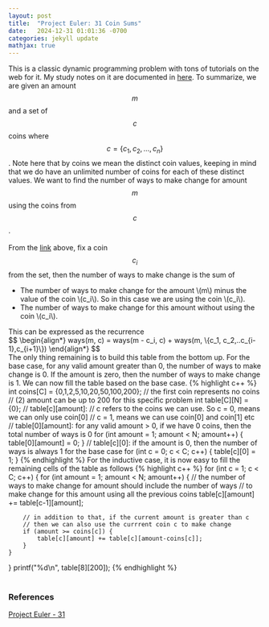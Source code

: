 ```yaml
---
layout: post
title:  "Project Euler: 31 Coin Sums"
date:   2024-12-31 01:01:36 -0700
categories: jekyll update
mathjax: true
---
```

This is a classic dynamic programming problem with tons of tutorials on the web for it. My study notes on it are documented in <a href="https://strncat.github.io/jekyll/update/2020/05/10/coin-change.html">here</a>. To summarize, we are given an amount $$m$$ and a set of $$c$$ coins where $$c = \{c_1, c_2,...,c_n\}$$. Note here that by coins we mean the distinct coin values, keeping in mind that we do have an unlimited number of coins for each of these distinct values. We want to find the number of ways to make change for amount $$m$$ using the coins from $$c$$. 
<br>
<br>
From the <a href="https://strncat.github.io/jekyll/update/2020/05/10/coin-change.html">link</a> above, fix a coin $$c_i$$ from the set, then the number of ways to make change is the sum of
<ul>
	<li>The number of ways to make change for the amount \(m\) minus the value of the coin \(c_i\). So in this case we are using the coin \(c_i\).</li> 
	<li>The number of ways to make change for this amount without using the coin \(c_i\).</li>
</ul>
This can be expressed as the recurrence
<div>
	$$
	\begin{align*}
	 ways(m, c) = ways(m - c_i, c) + ways(m, \{c_1, c_2,..c_{i-1},c_{i+1}\})
	\end{align*}
	$$
</div>
The only thing remaining is to build this table from the bottom up. For the base case, for any valid amount greater than 0, the number of ways to make change is 0. If the amount is zero, then the number of ways to make change is 1. We can now fill the table based on the base case.
<!------------------------------------------------------------------------------------>
{% highlight c++ %}
int coins[C] = {0,1,2,5,10,20,50,100,200}; // the first coin represents no coins
// (2) amount can be up to 200 for this specific problem
int table[C][N] = {0};
// table[c][amount]:
// c refers to the coins we can use. So c = 0, means we can only use coin[0]
// c = 1, means we can use coin[0] and coin[1] etc
// table[0][amount]: for any valid amount > 0, if we have 0 coins, then the total number of ways is 0
for (int amount = 1; amount < N; amount++) {
    table[0][amount] = 0;
}
// table[c][0]: if the amount is 0, then the number of ways is always 1 for the base case
for (int c = 0; c < C; c++) {
    table[c][0] = 1;
}
{% endhighlight %}
For the inductive case, it is now easy to fill the remaining cells of the table as follows
<!------------------------------------------------------------------------------------>
{% highlight c++ %}
for (int c = 1; c < C; c++) {
    for (int amount = 1; amount < N; amount++) {
        // the number of ways to make change for amount should include the number of ways
        // to make change for this amount using all the previous coins
        table[c][amount] += table[c-1][amount];

        // in addition to that, if the current amount is greater than c
        // then we can also use the currrent coin c to make change
        if (amount >= coins[c]) {
            table[c][amount] += table[c][amount-coins[c]];
        }
    }
}
printf("%d\n", table[8][200]);
{% endhighlight %}
<br>
<br>
<!------------------------------------------------------------------------------------>
<h3>References</h3>
<a href="https://projecteuler.net/problem=31">Project Euler - 31</a>
<br>
<br>


